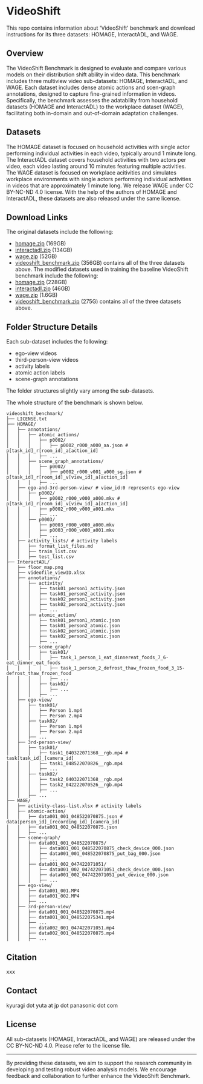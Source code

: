 # VideoShift
This repo contains information about 'VideoShift' benchmark and download instructions for its three datasets: HOMAGE, InteractADL, and WAGE.

## Overview

The VideoShift Benchmark is designed to evaluate and compare various models on their distribution shift ability in video data. This benchmark includes three multiview video sub-datasets: HOMAGE, InteractADL, and WAGE. Each dataset includes dense atomic actions and scen-graph annotations, designed to capture fine-grained information in videos. Specifically, the benchmark assesses the adatability from household datasets (HOMAGE and InteractADL) to the workplace dataset (WAGE), facilitating both in-domain and out-of-domain adaptation challenges.

## Datasets

The HOMAGE dataset is focused on household activities with single actor performing individual activities in each video, typically around 1 minute long.
The InteractADL dataset covers household activities with two actors per video, each video lasting around 10 minutes featuring multiple activities. 
The WAGE dataset is focused on workplace acitivities and  simulates workplace environments with single actors performing individual activities in videos that are approximately 1 minute long.
We release WAGE under CC BY-NC-ND 4.0 license. With the help of the authors of HOMAGE and InteractADL, these datasets are also released under the same license. 

## Download Links
The original datasets include the following:
- [homage.zip](https://videoshift-benchmark-original.s3.amazonaws.com/homage.zip) (169GB)
- [interactadl.zip](https://videoshift-benchmark-original.s3.amazonaws.com/interactadl.zip) (134GB)
- [wage.zip](https://videoshift-benchmark-original.s3.amazonaws.com/wage.zip) (52GB)
- [videoshift_benchmark.zip](https://videoshift-benchmark-original.s3.amazonaws.com/videoshift_benchmark.zip) (356GB) contains all of the three datasets above.
The modified datasets used in training the baseline VideoShift benchmark include the following:
- [homage.zip](https://videoshift-benchmark.s3.amazonaws.com/homage.zip) (228GB)
- [interactadl.zip](https://videoshift-benchmark.s3.amazonaws.com/interactadl.zip) (46GB)
- [wage.zip](https://videoshift-benchmark.s3.amazonaws.com/wage.zip) (1.6GB)
- [videoshift_benchmark.zip](https://videoshift-benchmark.s3.amazonaws.com/videoshift_benchmark.zip) (275G) contains all of the three datasets above.

## Folder Structure Details
Each sub-dataset includes the following:
- ego-view videos
- third-person-view videos
- activity labels
- atomic action labels
- scene-graph annotations

The folder structures slightly vary among the sub-datasets.

The whole structure of the benchmark is shown below.

```
videoshift_benchmark/
├── LICENSE.txt
├── HOMAGE/
│   ├── annotations/
│   │   ├── atomic_actions/
│   │   │   ├── p0002/
│   │   │   │   ├── p0002_r000_a000_aa.json # p[task_id]_r[room_id]_a[action_id]
│   │   │   ├── ...
│   │   ├── scene_graph_annotations/
│   │   │   ├── p0002/
│   │   │   │   ├── p0002_r000_v001_a000_sg.json # p[task_id]_r[room_id]_v[view_id]_a[action_id]
│   │   │   ├── ...
│   ├── ego-and-3rd-person-view/ # view_id:0 represents ego-view
│   │   ├── p0002/
│   │   │   ├── p0002_r000_v000_a000.mkv # p[task_id]_r[room_id]_v[view_id]_a[action_id]
│   │   │   ├── p0002_r000_v000_a001.mkv
│   │   │   ├── ...
│   │   ├── p0003/
│   │   │   ├── p0003_r000_v000_a000.mkv
│   │   │   ├── p0003_r000_v000_a001.mkv
│   │   │   ├── ...
│   ├── activity_lists/ # activity labels
│   │   ├── format_list_files.md
│   │   ├── train_list.csv
│   │   ├── test_list.csv
├── InteractADL/
│   ├── floor_map.png
│   ├── videofile_viewID.xlsx
│   ├── annotations/
│   │   ├── activity/
│   │   │   ├── task01_person1_activity.json
│   │   │   ├── task01_person2_activity.json
│   │   │   ├── task02_person1_activity.json
│   │   │   ├── task02_person2_activity.json
│   │   │   ├── ...
│   │   ├── atomic_action/
│   │   │   ├── task01_person1_atomic.json
│   │   │   ├── task01_person2_atomic.json
│   │   │   ├── task02_person1_atomic.json
│   │   │   ├── task02_person2_atomic.json
│   │   │   ├── ...
│   │   ├── scene_graph/
│   │   │   ├── task01/
│   │   │   │   ├── task_1_person_1_eat_dinnereat_foods_7_6-eat_dinner_eat_foods
│   │   │   │   ├── task_1_person_2_defrost_thaw_frozen_food_3_15-defrost_thaw_frozen_food
│   │   │   │   ├── ...
│   │   │   ├── task02/
│   │   │   │   ├── ...
│   │   │   ├── ...
│   ├── ego-view/
│   │   ├── task01/
│   │   │   ├── Person 1.mp4
│   │   │   ├── Person 2.mp4
│   │   ├── task02/
│   │   │   ├── Person 1.mp4
│   │   │   ├── Person 2.mp4
│   │   ├── ...
│   ├── 3rd-person-view/
│   │   ├── task01/
│   │   │   ├── task1_040322071368__rgb.mp4 # task[task_id]_[camera_id]
│   │   │   ├── task1_048522070826__rgb.mp4
│   │   │   ├── ...
│   │   ├── task02/
│   │   │   ├── task2_040322071368__rgb.mp4
│   │   │   ├── task2_042222070526__rgb.mp4
│   │   │   ├── ...
│   │   ├── ...
├── WAGE/
│   ├── activity-class-list.xlsx # activity labels
│   ├── atomic-action/
│   │   ├── data001_001_048522070875.json # data[person_id]_[recording_id]_[camera_id]
│   │   ├── data001_002_048522070875.json
│   │   ├── ...
│   ├── scene-graph/
│   │   ├── data001_001_048522070875/
│   │   │   ├── data001_001_048522070875_check_device_000.json
│   │   │   ├── data001_001_048522070875_put_bag_000.json
│   │   │   ├── ...
│   │   ├── data001_002_047422071051/
│   │   │   ├── data001_002_047422071051_check_device_000.json
│   │   │   ├── data001_002_047422071051_put_device_000.json
│   │   │   ├── ...
│   ├── ego-view/
│   │   ├── data001_001.MP4
│   │   ├── data001_002.MP4
│   │   ├── ...
│   ├── 3rd-person-view/
│   │   ├── data001_001_048522070875.mp4
│   │   ├── data001_001_048522075341.mp4
│   │   ├── ...
│   │   ├── data002_001_047422071051.mp4
│   │   ├── data002_001_048522070875.mp4
│   │   ├── ...
```

## Citation
xxx

## Contact
kyuragi dot yuta at jp dot panasonic dot com

## License

All sub-datasets (HOMAGE, InteractADL, and WAGE) are released under the CC BY-NC-ND 4.0. Please refer to the license file.

---

By providing these datasets, we aim to support the research community in developing and testing robust video analysis models. We encourage feedback and collaboration to further enhance the VideoShift Benchmark.